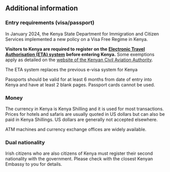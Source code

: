 ## Additional information

### **Entry requirements (visa/passport)**

In January 2024, the Kenya State Department for Immigration and Citizen Services implemented a new policy on a Visa Free Regime in Kenya.

**Visitors to Kenya are required to register on the** [**Electronic Travel Authorisation (ETA) system**](https://www.etakenya.go.ke/en) **before entering Kenya.** Some exemptions apply as detailed on the [website of the Kenyan Civil Aviation Authority](https://www.kcaa.or.ke/sites/default/files/publication/visa_free_regime_in_kenya.pdf).

The ETA system replaces the previous e-visa system for Kenya

Passports should be valid for at least 6 months from date of entry into Kenya and have at least 2 blank pages. Passport cards cannot be used.

### **Money**

The currency in Kenya is Kenya Shilling and it is used for most transactions. Prices for hotels and safaris are usually quoted in US dollars but can also be paid in Kenya Shillings. US dollars are generally not accepted elsewhere.

ATM machines and currency exchange offices are widely available.

### **Dual nationality**

Irish citizens who are also citizens of Kenya must register their second nationality with the government. Please check with the closest Kenyan Embassy to you for details.